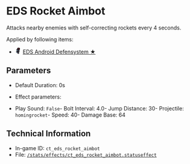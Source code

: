 # EDS Rocket Aimbot

Attacks nearby enemies with self-correcting rockets every 4 seconds.

Applied by following items:

- <img src="https://raw.githubusercontent.com/Ceterai/Enternia/main/items/armors/alta/tier5/eds/android_back/icon.png" alt="EDS Android Defensystem ★ icon" loading="lazy" height="16px" width="auto" /> [EDS Android Defensystem ★](https://ceterai.github.io/MyEnternia/Wiki/EDSAndroidDefensystem)

## Parameters

- Default Duration: 0s
- Effect parameters: 

- Play Sound: `False`- Bolt Interval: 4.0- Jump Distance: 30- Projectile: `homingrocket`- Speed: 40- Damage Base: 64

## Technical Information

- In-game ID: `ct_eds_rocket_aimbot`
- File: [`/stats/effects/ct_eds_rocket_aimbot.statuseffect`](https://github.com/Ceterai/Enternia/blob/main/stats/effects/ct_eds_rocket_aimbot.statuseffect)
